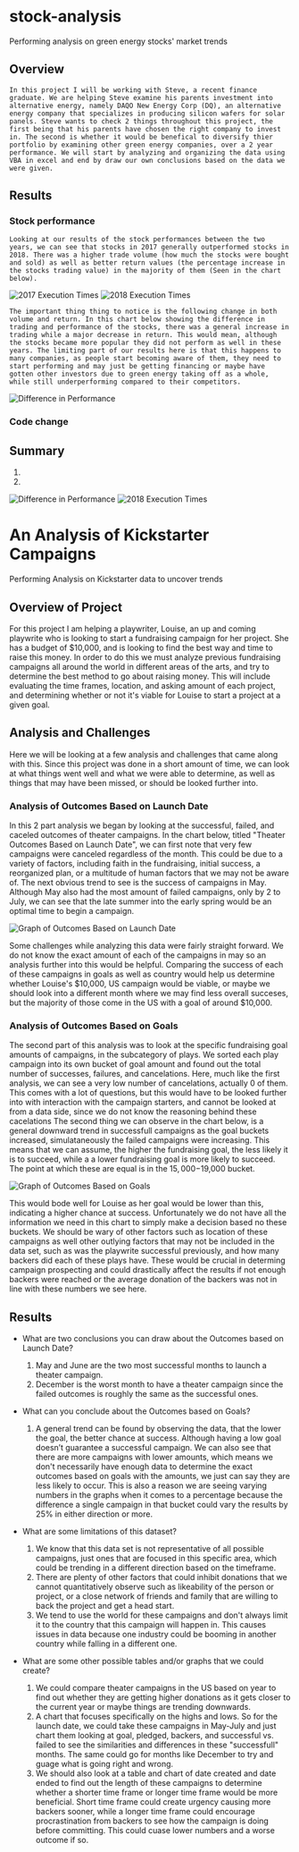 # stock-analysis
Performing analysis on green energy stocks' market trends

## Overview
	In this project I will be working with Steve, a recent finance graduate. We are helping Steve examine his parents investment into alternative energy, namely DAQO New Energy Corp (DQ), an alternative energy company that specializes in producing silicon wafers for solar panels. Steve wants to check 2 things throughout this project, the first being that his parents have chosen the right company to invest in. The second is whether it would be benefical to diversify thier portfolio by examining other green energy companies, over a 2 year performance. We will start by analyzing and organizing the data using VBA in excel and end by draw our own conclusions based on the data we were given.
	
## Results
### Stock performance
	Looking at our results of the stock performances between the two years, we can see that stocks in 2017 generally outperformed stocks in 2018. There was a higher trade volume (how much the stocks were bought and sold) as well as better return values (the percentage increase in the stocks trading value) in the majority of them (Seen in the chart below).
	
![2017 Execution Times](https://github.com/tateml0000/stock-analysis/blob/main/VBA_Challenge_2017.png)
![2018 Execution Times](https://github.com/tateml0000/stock-analysis/blob/main/VBA_Challenge_2018.png)
	
	The important thing thing to notice is the following change in both volume and return. In this chart below showing the difference in trading and performance of the stocks, there was a general increase in trading while a major decrease in return. This would mean, although the stocks became more popular they did not perform as well in these years. The limiting part of our results here is that this happens to many companies, as people start becoming aware of them, they need to start performing and may just be getting financing or maybe have gotten other investors due to green energy taking off as a whole, while still underperforming compared to their competitors. 
	
![Difference in Performance](https://github.com/tateml0000/stock-analysis/blob/main/change.png)
	
### Code change
	
	

## Summary
  1.
  2.


![Difference in Performance](https://github.com/tateml0000/stock-analysis/blob/main/change.png)
![2018 Execution Times](https://github.com/tateml0000/stock-analysis/blob/main/VBA_Challenge_2018.png)


# An Analysis of Kickstarter Campaigns
Performing Analysis on Kickstarter data to uncover trends

## Overview of Project
  For this project I am helping a playwriter, Louise, an up and coming playwrite who is looking to start a fundraising campaign for her project. She has a budget of $10,000, and is looking to find the best way and time to raise this money. In order to do this we must analyze previous fundraising campaigns all around the world in different areas of the arts, and try to determine the best method to go about raising money. This will include evaluating the time frames, location, and asking amount of each project, and determining whether or not it's viable for Louise to start a project at a given goal.

## Analysis and Challenges
Here we will be looking at a few analysis and challenges that came along with this. Since this project was done in a short amount of time, we can look at what things went well and what we were able to determine, as well as things that may have been missed, or should be looked further into.

### Analysis of Outcomes Based on Launch Date
In this 2 part analysis we began by looking at the successful, failed, and caceled outcomes of theater campaigns. In the chart below, titled "Theater Outcomes Based on Launch Date", we can first note that very few campaigns were canceled regardless of the month. This could be due to a variety of factors, including faith in the fundraising, initial success, a reorganized plan, or a multitude of human factors that we may not be aware of. The next obvious trend to see is the success of campaigns in May. Although May also had the most amount of failed campaigns, only by 2 to July, we can see that the late summer into the early spring would be an optimal time to begin a campaign. 

![Graph of Outcomes Based on Launch Date](https://github.com/tateml0000/Kickstarter-Analysis/blob/main/Theater_Outcomes_vs_Launch.png)

Some challenges while analyzing this data were fairly straight forward. We do not know the exact amount of each of the campaigns in may so an analysis further into this would be helpful. Comparing the success of each of these campaigns in goals as well as country would help us determine whether Louise's $10,000, US campaign would be viable, or maybe we should look into a different month where we may find less overall succeses, but the majority of those come in the US with a goal of around $10,000.

### Analysis of Outcomes Based on Goals
The second part of this analysis was to look at the specific fundraising goal amounts of campaigns, in the subcategory of plays. We sorted each play campaign into its own bucket of goal amount and found out the total number of successes, failures, and cancelations. Here, much like the first analysis, we can see a very low number of cancelations, actually 0 of them. This comes with a lot of questions, but this would have to be looked further into with interaction with the campaign starters, and cannot be looked at from a data side, since we do not know the reasoning behind these cacelations The second thing we can observe in the chart below, is a general downward trend in successfull campaigns as the goal buckets increased, simulataneously the failed campaigns were increasing. This means that we can assume, the higher the fundraising goal, the less likely it is to succeed, while a a lower fundraising goal is more likely to succeed. The point at which these are equal is in the $15,000-$19,000 bucket. 

![Graph of Outcomes Based on Goals](https://github.com/tateml0000/Kickstarter-Analysis/blob/main/Outcomes_vs_Goals.png)

This would bode well for Louise as her goal would be lower than this, indicating a higher chance at success. Unfortunately we do not have all the information we need in this chart to simply make a decision based no these buckets. We should be wary of other factors such as location of these campaigns as well other outlying factors that may not be included in the data set, such as was the playwrite successful previously, and how many backers did each of these plays have. These would be crucial in determing campaign prospecting and could drastically affect the results if not enough backers were reached or the average donation of the backers was not in line with these numbers we see here.

## Results

- What are two conclusions you can draw about the Outcomes based on Launch Date?

	1. May and June are the two most successful months to launch a theater campaign.
	2. December is the worst month to have a theater campaign since the failed outcomes is roughly the same as the successful ones.

- What can you conclude about the Outcomes based on Goals?
	1. A general trend can be found by observing the data, that the lower the goal, the better chance at success. Although having a low goal doesn’t guarantee a successful campaign. We can also see that there are more campaigns with lower amounts, which means we don't necessarily have enough data to determine the exact outcomes based on goals with the amounts, we just can say they are less likely to occur. This is also a reason we are seeing varying numbers in the graphs when it comes to a percentage because the difference a single campaign in that bucket could vary the results by 25% in either direction or more.

- What are some limitations of this dataset?
	1. We know that this data set is not representative of all possible campaigns, just ones that are focused in this specific area, which could be trending in a different direction based on the timeframe.
  2. There are plenty of other factors that could inhibit donations that we cannot quantitatively observe such as likeability of the person or project, or a close network of friends and family that are willing to back the project and get a head start.
  3. We tend to use the world for these campaigns and don't always limit it to the country that this campaign will happen in. This causes issues in data because one industry could be booming in another country while falling in a different one.

- What are some other possible tables and/or graphs that we could create?
  1. We could compare theater campaigns in the US based on year to find out whether they are getting higher donations as it gets closer to the current year or maybe things are trending downwards. 
  2. A chart that focuses specifically on the highs and lows. So for the launch date, we could take these campaigns in May-July and just chart them looking at goal, pledged, backers, and successful vs. failed to see the similarities and differences in these "successfull" months. The same could go for months like December to try and guage what is going right and wrong.
  3. We should also look at a table and chart of date created and date ended to find out the length of these campaigns to determine whether a shorter time frame or longer time frame would be more beneficial. Short time frame could create urgency causing more backers sooner, while a longer time frame could encourage procrastination from backers to see how the campaign is doing before committing. This could cuase lower numbers and a worse outcome if so.

